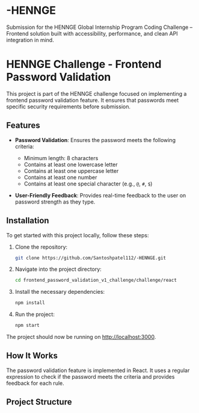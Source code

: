# -HENNGE
Submission for the HENNGE Global Internship Program Coding Challenge – Frontend solution built with accessibility, performance, and clean API integration in mind.

# HENNGE Challenge - Frontend Password Validation

This project is part of the HENNGE challenge focused on implementing a frontend password validation feature. It ensures that passwords meet specific security requirements before submission.

## Features

- **Password Validation**: Ensures the password meets the following criteria:
  - Minimum length: 8 characters
  - Contains at least one lowercase letter
  - Contains at least one uppercase letter
  - Contains at least one number
  - Contains at least one special character (e.g., `@`, `#`, `$`)
  
- **User-Friendly Feedback**: Provides real-time feedback to the user on password strength as they type.

## Installation

To get started with this project locally, follow these steps:

1. Clone the repository:

    ```bash
    git clone https://github.com/Santoshpatel112/-HENNGE.git
    ```

2. Navigate into the project directory:

    ```bash
    cd frontend_password_validation_v1_challenge/challenge/react
    ```

3. Install the necessary dependencies:

    ```bash
    npm install
    ```

4. Run the project:

    ```bash
    npm start
    ```

The project should now be running on [http://localhost:3000](http://localhost:3000).

## How It Works

The password validation feature is implemented in React. It uses a regular expression to check if the password meets the criteria and provides feedback for each rule.

## Project Structure

